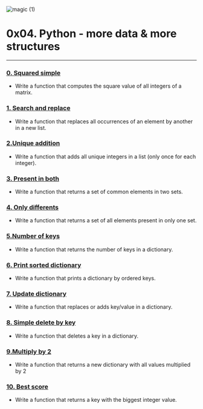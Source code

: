 ![magic (1)](https://user-images.githubusercontent.com/96126445/166703684-d14413bc-6268-493e-adcd-211549750281.png)
# 0x04. Python - more data & more structures



---

### [0. Squared simple ](./0-square_matrix_simple.py)
* Write a function that computes the square value of all integers of a matrix.

### [1. Search and replace ](./1-search_replace.py)
* Write a function that replaces all occurrences of an element by another in a new list.

### [2.Unique addition ](./2-uniq_add.py)
* Write a function that adds all unique integers in a list (only once for each integer).

### [3. Present in both ](./3-common_elements.py)
* Write a function that returns a set of common elements in two sets.

### [4. Only differents ](./4-only_diff_elements.py)
* Write a function that returns a set of all elements present in only one set.

### [5.Number of keys ](./5-number_keys.py )
* Write a function that returns the number of keys in a dictionary.

### [6. Print sorted dictionary ](./6-print_sorted_dictionary.py)
* Write a function that prints a dictionary by ordered keys.

### [7. Update dictionary ](./7-update_dictionary.py)
* Write a function that replaces or adds key/value in a dictionary.

### [8. Simple delete by key ](./8-simple_delete.py)
* Write a function that deletes a key in a dictionary.

### [9.Multiply by 2 ](./9-multiply_by_2.py)
* Write a function that returns a new dictionary with all values multiplied by 2

### [ 10. Best score ](./10-best_score.py)
* Write a function that returns a key with the biggest integer value.
